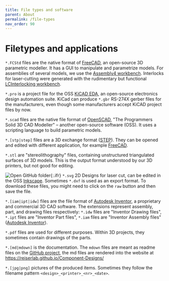 ```yaml
---
title: File types and software
parent: About
permalink: /file-types
nav_order: 90
---
```



# Filetypes and applications

`*.FCStd` files are the native format of [FreeCAD](https://www.freecadweb.org/), an open-source 3D parametric modeller. It has a GUI to manipulate and parametrize models. For assemblies of several models, we use the [Assembly4 workbench](https://wiki.freecadweb.org/Assembly4_Workbench). Interlocks for laser-cutting were generated with the rudimentary but functional [LCInterlocking workbench](https://github.com/execuc/LCInterlocking).

`*.pro` is a project file for the OSS [KiCAD EDA](https://www.kicad-pcb.org/), an open-source electronics design automation suite. KiCad can produce `*.gbr` RS-274X gerber files for the manufacturers, even though some manufacturers accept KiCAD project files by now.

`*.scad` files are the native file format of [OpenSCAD](https://www.openscad.org/), "The Programmers Solid 3D CAD Modeller" – another open-source software (OSS). It uses a scripting language to build parametric models.

`*.[stp|step]` files are a 3D exchange format ([STEP](https://en.wikipedia.org/wiki/ISO_10303-21)). They can be opened and edited with different application, for example [FreeCAD](https://www.freecadweb.org/).

`*.stl` are "stereolithography" files, containing unstructured triangulated surfaces of 3D models. This is the output format understood by our 3D printers, but not good for editing.

![Open GitHub folder]({{site.baseurl}}/assets/img/GitHub-raw_button.png){:.ifr}
`*.svg` 2D Designs for laser cut, can be edited in the OSS [Inkscape](https://inkscape.org/). Sometimes `*.dxf` is used as an export format. To download these files, you might need to click on the `raw` button and then save the file.

`*.[iam|ipt|idw]` files are the file format of [Autodesk Inventor](http://autodesk.com/inventor), a proprietary and commercial 3D CAD software. The extensions represent assembly, part, and drawing files respectively: `*.idw` files are "Inventor Drawing files", `*.ipt` files are "Inventor Part files", `*.iam` files are "Inventor Assembly files" ([Autodesk Inventor](https://www.autodesk.com/products/inventor/overview)).

`*.pdf` files are used for different purposes. Within 3D projects, they sometimes contain drawings of the parts.

`*.[md|mdown]` is the documentation. The `mdown` files are meant as readme files on the [GitHub project](https://github.com/reiserlab/Component-Designs), the md files are rendered into the website at <https://reiserlab.github.io/Component-Designs/>

`*.[jpg|png]` pictures of the produced items. Sometimes they follow the filename pattern `<design>_<printer>_<nr>_<date>`.